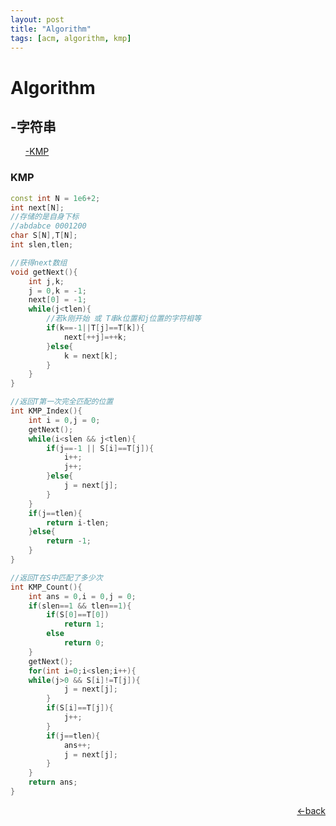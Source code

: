 ```yaml
---
layout: post
title: "Algorithm"
tags: [acm, algorithm, kmp]
---
```


<h1 name="catalogue">Algorithm</h1>
<h2>-字符串</h2>

<ul><a href="#kmp">-KMP</a></ul>

<h3><a name="kmp">KMP</a></h3>

```c++
const int N = 1e6+2;
int next[N];
//存储的是自身下标
//abdabce 0001200
char S[N],T[N];
int slen,tlen;

//获得next数组
void getNext(){
	int j,k;
	j = 0,k = -1;
	next[0] = -1;
	while(j<tlen){
		//若k刚开始 或 T串k位置和j位置的字符相等
		if(k==-1||T[j]==T[k]){	
			next[++j]=++k;
		}else{
			k = next[k];
		}
	}
}

//返回T第一次完全匹配的位置
int KMP_Index(){
	int i = 0,j = 0;
	getNext();
	while(i<slen && j<tlen){
		if(j==-1 || S[i]==T[j]){
			i++;
			j++;
		}else{
			j = next[j];
		}
	}
	if(j==tlen){
		return i-tlen;
	}else{
		return -1;
	}
}

//返回T在S中匹配了多少次
int KMP_Count(){
	int ans = 0,i = 0,j = 0;
	if(slen==1 && tlen==1){
		if(S[0]==T[0])
			return 1;
		else
			return 0;
	}
	getNext();
	for(int i=0;i<slen;i++){
	while(j>0 && S[i]!=T[j]){
			j = next[j];
		}
		if(S[i]==T[j]){
			j++;
		}
		if(j==tlen){
			ans++;
			j = next[j];
		}
	}
	return ans;
}
```

<p style="text-align: right"><a href="#catalogue"><-back</a></p>
